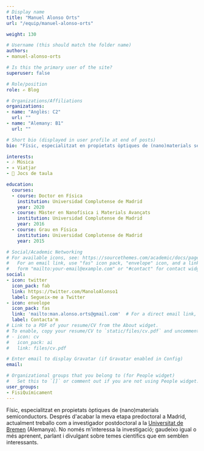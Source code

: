 ```yaml
---
# Display name
title: "Manuel Alonso Orts"
url: "/equip/manuel-alonso-orts"

weight: 130

# Username (this should match the folder name)
authors:
- manuel-alonso-orts

# Is this the primary user of the site?
superuser: false

# Role/position
role: ✍️ Blog

# Organizations/Affiliations
organizations:
- name: "Anglès: C2"
  url: ""
- name: "Alemany: B1"
  url: ""

# Short bio (displayed in user profile at end of posts)
bio: "Físic, especialitzat en propietats òptiques de (nano)materials semiconductors. Postdoc a la [Universitat de Bremen](https://www.uni-bremen.de/en/ifp/research-groups/solid-state-materials-research-group-eickhoff/team-research-group-eickhoff/dr-manuel-alonso-orts) (Alemanya)."

interests:
- 🎶 Música
- ✈️ Viatjar
- 🧩 Jocs de taula

education:
  courses:
  - course: Doctor en Física
    institution: Universidad Complutense de Madrid
    year: 2020
  - course: Màster en Nanofísica i Materials Avançats
    institution: Universidad Complutense de Madrid
    year: 2016
  - course: Grau en Física
    institution: Universidad Complutense de Madrid
    year: 2015

# Social/Academic Networking
# For available icons, see: https://sourcethemes.com/academic/docs/page-builder/#icons
#   For an email link, use "fas" icon pack, "envelope" icon, and a link in the
#   form "mailto:your-email@example.com" or "#contact" for contact widget.
social:
- icon: twitter
  icon_pack: fab
  link: https://twitter.com/ManoloAlonso1
  label: Segueix-me a Twitter
- icon: envelope
  icon_pack: fas
  link: 'mailto:man.alonso.orts@gmail.com'  # For a direct email link, use "mailto:test@example.org".
  label: Contacta'm 
# Link to a PDF of your resume/CV from the About widget.
# To enable, copy your resume/CV to `static/files/cv.pdf` and uncomment the lines below.
# - icon: cv
#   icon_pack: ai
#   link: files/cv.pdf

# Enter email to display Gravatar (if Gravatar enabled in Config)
email:

# Organizational groups that you belong to (for People widget)
#   Set this to `[]` or comment out if you are not using People widget.
user_groups:
- FisiQuímicament
---
```


Físic, especialitzat en propietats òptiques de (nano)materials semiconductors. Després d'acabar la meva etapa predoctoral a Madrid, actualment treballo com a investigador postdoctoral a la [Universitat de Bremen](https://www.uni-bremen.de/en/ifp/research-groups/solid-state-materials-research-group-eickhoff/team-research-group-eickhoff/dr-manuel-alonso-orts) (Alemanya). No només m'interessa la investigació; gaudeixo igual o més aprenent, parlant i divulgant sobre temes científics que em semblen interessants.